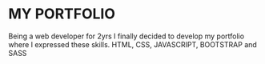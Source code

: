 # MY PORTFOLIO

Being a web developer for 2yrs I finally decided to develop my portfolio where I expressed these skills.
HTML, CSS, JAVASCRIPT, BOOTSTRAP and SASS